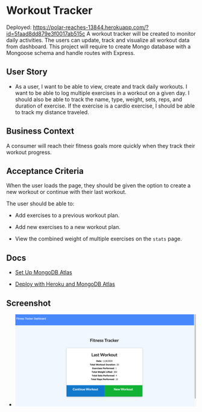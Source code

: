 # Workout Tracker

Deployed: https://polar-reaches-13844.herokuapp.com/?id=5faad8dd879e3f0017ab515c
A workout tracker will be created to monitor daily activities. The users can update, track and visualize all workout data from dashboard. This project will require to create Mongo database with a Mongoose schema and handle routes with Express.

## User Story

* As a user, I want to be able to view, create and track daily workouts. I want to be able to log multiple exercises in a workout on a given day. I should also be able to track the name, type, weight, sets, reps, and duration of exercise. If the exercise is a cardio exercise, I should be able to track my distance traveled.

## Business Context

A consumer will reach their fitness goals more quickly when they track their workout progress.

## Acceptance Criteria

When the user loads the page, they should be given the option to create a new workout or continue with their last workout.

The user should be able to:

  * Add exercises to a previous workout plan.

  * Add new exercises to a new workout plan.

  * View the combined weight of multiple exercises on the `stats` page.
## Docs

  * [Set Up MongoDB Atlas](../04-Important/MongoAtlas-Setup.md)

  * [Deploy with Heroku and MongoDB Atlas](../04-Important/MongoAtlas-Deploy.md)


## Screenshot

* ![alt text](./public/assets/img/fitness.png)
